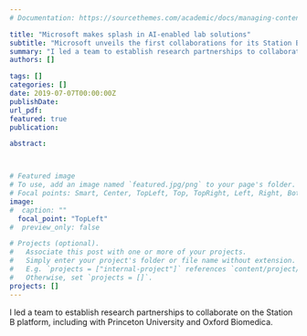 ```yaml
---
# Documentation: https://sourcethemes.com/academic/docs/managing-content/

title: "Microsoft makes splash in AI-enabled lab solutions"
subtitle: "Microsoft unveils the first collaborations for its Station B, a platform to automate lab experiments so scientists can test and reproduce ever-more-complex designs. - <a href = https://www.nature.com/articles/d41587-019-00018-3>Nature Biotechnology</a>"
summary: "I led a team to establish research partnerships to collaborate on the Station B platform, including with Princeton University and Oxford Biomedica."
authors: []

tags: []
categories: []
date: 2019-07-07T00:00:00Z
publishDate:
url_pdf: 
featured: true
publication: 

abstract:



# Featured image
# To use, add an image named `featured.jpg/png` to your page's folder.
# Focal points: Smart, Center, TopLeft, Top, TopRight, Left, Right, BottomLeft, Bottom, BottomRight.
image: 
#  caption: ""
  focal_point: "TopLeft"
#  preview_only: false

# Projects (optional).
#   Associate this post with one or more of your projects.
#   Simply enter your project's folder or file name without extension.
#   E.g. `projects = ["internal-project"]` references `content/project/deep-learning/index.md`.
#   Otherwise, set `projects = []`.
projects: []
---
```


I led a team to establish research partnerships to collaborate on the Station B platform, including with Princeton University and Oxford Biomedica.